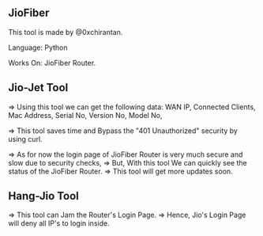 ## JioFiber

This tool is made by @0xchirantan.

Language: Python

Works On:
    JioFiber Router.

##      Jio-Jet Tool
=> Using this tool we can get the following data:
    WAN IP,
    Connected Clients,
    Mac Address,
    Serial No,
    Version No,
    Model No,

=> This tool saves time and Bypass the "401 Unauthorized" security by using curl.

=> As for now the login page of JioFiber Router is very much secure and slow due to security checks,
=> But, With this tool We can quickly see the status of the JioFiber Router.
=> This tool will get more updates soon.


##      Hang-Jio Tool

=> This tool can Jam the Router's Login Page.
=> Hence, Jio's Login Page will deny all IP's to login inside.
